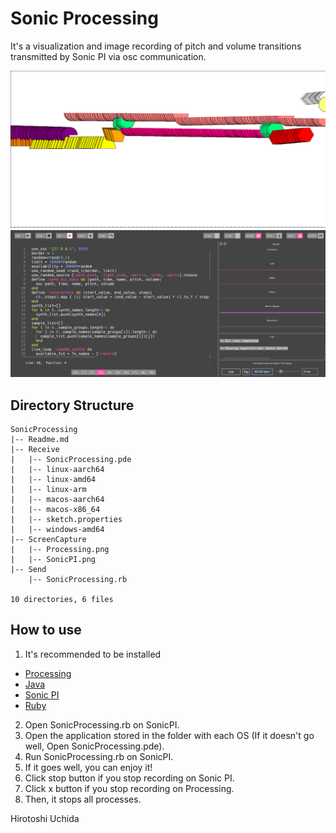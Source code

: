# Sonic Processing

It's a visualization and image recording of pitch and volume transitions transmitted by Sonic PI via osc communication.

![](/SonicProcessing/ScreenCapture/Processing.png)
![](/SonicProcessing/ScreenCapture/SonicPI.png)

## Directory Structure
```
SonicProcessing
|-- Readme.md
|-- Receive
|   |-- SonicProcessing.pde
|   |-- linux-aarch64
|   |-- linux-amd64
|   |-- linux-arm
|   |-- macos-aarch64
|   |-- macos-x86_64
|   |-- sketch.properties
|   |-- windows-amd64
|-- ScreenCapture
|   |-- Processing.png
|   |-- SonicPI.png
|-- Send
    |-- SonicProcessing.rb

10 directories, 6 files
```

## How to use
1. It's recommended to be installed
* [Processing](https://processing.org/download)
* [Java](https://www.java.com/download/)
* [Sonic PI](https://sonic-pi.net/)
* [Ruby](https://www.ruby-lang.org/)
2. Open SonicProcessing.rb on SonicPI.
3. Open the application stored in the folder with each OS (If it doesn't go well, Open SonicProcessing.pde).
4. Run SonicProcessing.rb on SonicPI.
5. If it goes well, you can enjoy it!
6. Click stop button if you stop recording on Sonic PI.
7. Click x button if you stop recording on Processing.
8. Then, it stops all processes.


Hirotoshi Uchida